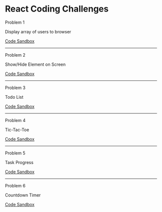 # React Coding Challenges

Problem 1 

Display array of users to browser

[Code Sandbox](https://codesandbox.io/s/display-array-of-users-to-browser-yfsqz2?file=/src/App.js)
***

Problem 2

Show/Hide Element on Screen

[Code Sandbox](https://codesandbox.io/s/react-show-hide-element-on-screen-m8y9o2?file=/src/App.js)
***

Problem 3

Todo List

[Code Sandbox](https://codesandbox.io/s/react-todo-app-996rv7?file=/src/App.js)
***

Problem 4

Tic-Tac-Toe

[Code Sandbox](https://codesandbox.io/s/react-tic-tac-toe-hwicph)
***

Problem 5

Task Progress

[Code Sandbox](https://codesandbox.io/s/react-task-progress-pu44cd)
***

Problem 6

Countdown Timer

[Code Sandbox](https://codesandbox.io/s/react-countdown-timer-st0rr4)






